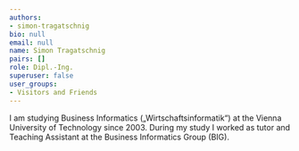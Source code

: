 ```yaml
---
authors:
- simon-tragatschnig
bio: null
email: null
name: Simon Tragatschnig
pairs: []
role: Dipl.-Ing.
superuser: false
user_groups:
- Visitors and Friends
---
```


I am studying Business Informatics („Wirtschaftsinformatik“) at the Vienna University of Technology since 2003. During my study I worked as tutor and Teaching Assistant at the Business Informatics Group (BIG).
